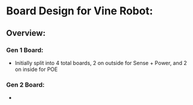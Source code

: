 # Board Design for Vine Robot:

## Overview:
### Gen 1 Board:
- Initially split into 4 total boards, 2 on outside for Sense + Power, and 2 on inside for POE

### Gen 2 Board:
- 
